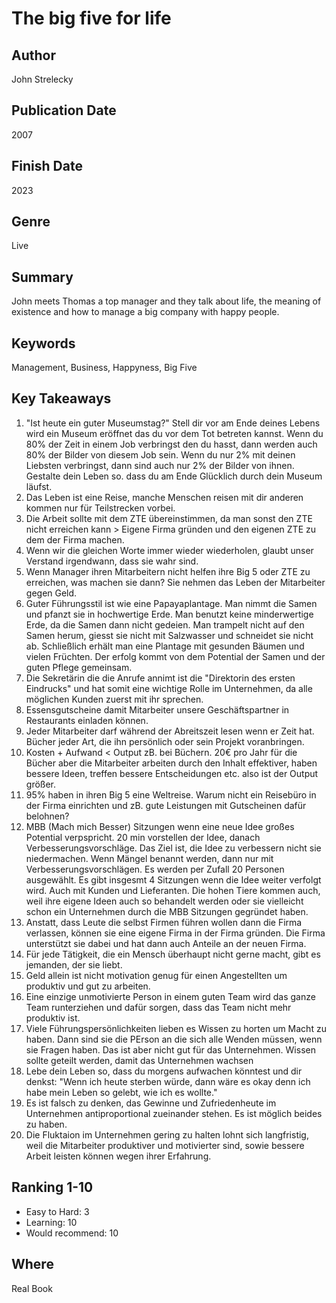 # The big five for life 

## Author
John Strelecky 

## Publication Date
2007

## Finish Date
2023

## Genre
Live

## Summary
John meets Thomas a top manager and they talk about life, the meaning of existence and how to manage a big company with happy people.

## Keywords
Management, Business, Happyness, Big Five

## Key Takeaways
1. "Ist heute ein guter Museumstag?"
Stell dir vor am Ende deines Lebens wird ein Museum eröffnet das du vor dem Tot betreten kannst. Wenn du 80% der Zeit in einem Job verbringst den du hasst, dann werden auch 80% der Bilder von diesem Job sein. Wenn du nur 2% mit deinen Liebsten verbringst, dann sind auch nur 2% der Bilder von ihnen. Gestalte dein Leben so. dass du am Ende Glücklich durch dein Museum läufst. 
2. Das Leben ist eine Reise, manche Menschen reisen mit dir anderen kommen nur für Teilstrecken vorbei.
3. Die Arbeit sollte mit dem ZTE übereinstimmen, da man sonst den ZTE nicht erreichen kann > Eigene Firma gründen und den eigenen ZTE zu dem der Firma machen.
4. Wenn wir die gleichen Worte immer wieder wiederholen, glaubt unser Verstand irgendwann, dass sie wahr sind.
5. Wenn Manager ihren Mitarbeitern nicht helfen ihre Big 5 oder ZTE zu erreichen, was machen sie dann? Sie nehmen das Leben der Mitarbeiter gegen Geld.
6. Guter Führungsstil ist wie eine Papayaplantage. Man nimmt die Samen und pfanzt sie in hochwertige Erde. Man benutzt keine minderwertige Erde, da die Samen dann nicht gedeien. Man trampelt nicht auf den Samen herum, giesst sie nicht mit Salzwasser und schneidet sie nicht ab. Schließlich erhält man eine Plantage mit gesunden Bäumen und vielen Früchten. Der erfolg kommt von dem Potential der Samen und der guten Pflege gemeinsam.
7. Die Sekretärin die die Anrufe annimt ist die "Direktorin des ersten Eindrucks" und hat somit eine wichtige Rolle im Unternehmen, da alle möglichen Kunden zuerst mit ihr sprechen.
8. Essensgutscheine damit Mitarbeiter unsere Geschäftspartner in Restaurants einladen können.
9. Jeder Mitarbeiter darf während der Abreitszeit lesen wenn er Zeit hat. Bücher jeder Art, die ihn persönlich oder sein Projekt voranbringen.
10. Kosten + Aufwand < Output zB. bei Büchern. 20€ pro Jahr für die Bücher aber die Mitarbeiter arbeiten durch den Inhalt effektiver, haben bessere Ideen, treffen bessere Entscheidungen etc. also ist der Output größer.
11. 95% haben in ihren Big 5 eine Weltreise. Warum nicht ein Reisebüro in der Firma einrichten und zB. gute Leistungen mit Gutscheinen dafür belohnen?
12. MBB (Mach mich Besser) Sitzungen wenn eine neue Idee großes Potential verpspricht. 20 min vorstellen der Idee, danach Verbesserungsvorschläge. Das Ziel ist, die Idee zu verbessern nicht sie niedermachen. Wenn Mängel benannt werden, dann nur mit Verbesserungsvorschlägen. Es werden per Zufall 20 Personen ausgewählt. Es gibt insgesmt 4 Sitzungen wenn die Idee weiter verfolgt wird. Auch mit Kunden und Lieferanten. Die hohen Tiere kommen auch, weil ihre eigene Ideen auch so behandelt werden oder sie vielleicht schon ein Unternehmen durch die MBB Sitzungen gegründet haben.
13. Anstatt, dass Leute die selbst Firmen führen wollen dann die Firma verlassen, können sie eine eigene Firma in der Firma gründen. Die Firma unterstützt sie dabei und hat dann auch Anteile an der neuen Firma.
14. Für jede Tätigkeit, die ein Mensch überhaupt nicht gerne macht, gibt es jemanden, der sie liebt.
15. Geld allein ist nicht motivation genug für einen Angestellten um produktiv und gut zu arbeiten.
16. Eine einzige unmotivierte Person in einem guten Team wird das ganze Team runterziehen und dafür sorgen, dass das Team nicht mehr produktiv ist.
17. Viele Führungspersönlichkeiten lieben es Wissen zu horten um Macht zu haben. Dann sind sie die PErson an die sich alle Wenden müssen, wenn sie Fragen haben. Das ist aber nicht gut für das Unternehmen. Wissen sollte geteilt werden, damit das Unternehmen wachsen
18. Lebe dein Leben so, dass du morgens aufwachen könntest und dir denkst: "Wenn ich heute sterben würde, dann wäre es okay denn ich habe mein Leben so gelebt, wie ich es wollte."
19. Es ist falsch zu denken, das Gewinne und Zufriedenheute im Unternehmen antiproportional zueinander stehen. Es ist möglich beides zu haben.
20. Die Fluktaion im Unternehmen gering zu halten lohnt sich langfristig, weil die Mitarbeiter produktiver und motivierter sind, sowie bessere Arbeit leisten können wegen ihrer Erfahrung.


## Ranking 1-10
- Easy to Hard: 3 
- Learning: 10
- Would recommend: 10

## Where
Real Book